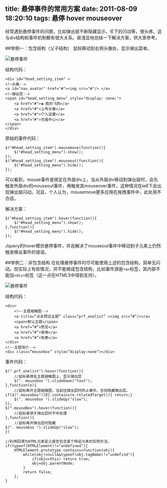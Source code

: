 title: 悬停事件的常用方案
date: 2011-08-09 18:20:10
tags: 悬停 hover mouseover
---
经常遇到悬停事件的问题，比如弹出层不断隐藏显示，IE下的闪动等，很头疼。这与div结构和事件机制都有很大关系。故浅显地总结一下解决方案，供大家参考。

##举例一：包含结构（父子结构）
鼠标移动到右侧头像处，显示弹出菜单。

![悬停事件](/img/hover1.png)

结构代码：

	<div id="head_setting_item" >
	<!—头像-->
	<a id="nav_avatar" href="#"><img src="#"/> </a>
	<!—弹出层-->
	<span id="head_setting_menu" style="display: none;">
		<a href="#">◀ 我的飞鸽</a>
		<a href="#">上传头像</a>
		<a href="#">个人设置</a>
		<a href="#">充值中心</a>
	</span>
	</div>

原始的事件代码：

	$("#head_setting_item").mousemove(function(){
		$("#head_setting_menu").show();
	});
	$("#head_setting_item").mouseout(function(){
		$("#head_setting_menu").hide();
	});

可以看到，mouse事件是绑定在外层div上，当从外层div移动到弹出层时，会先触发外层div的mouseout事件，再触发其mouseover事件，这种情况在ie6下会出现弹出层闪动。况且，个人认为，mousemove更多应用在拖拽事件中，此处用不合适。

解决方案：

	$("#head_setting_item").hover(function(){
		$("#head_setting_menu").show();
	},function(){
		$("#head_setting_menu").hide();
	});

Jquery的hover模仿悬停事件，并且解决了mouseout事件中移动到子元素上仍然触发移出事件的错误。

##举例二：非包含结构
在处理悬停事件时尽可能使用上述的包含结构，简单无闪动。但实际上有些情况，并不能做成包含结构，比如事件源是`<a>`标签，其内部不能加`<div>`标签（这一点在HTML5中得到支持）。

![悬停事件](/img/hover2.png)

结构代码：

	<div>
		<!—-主题缩略图-->
		<a title=”点击预览主题” class=”prf_onelist” ><img src=”#”/></a>
		<span>默认主题</span>
		<a href=”#”>预览</a>
		<a href=”#”>使用</a>
		<a href=”#”>免费</a>
	</div>
	<!—-主题简介-->
	<div class=”mousebox” style=”display:none”></div>

事件代码：

	$(".prf_onelist").hover(function(){
		//鼠标悬停在主题缩略图上，显示弹出层
		$(". mousebox ").slideDown("fast");
	},function(e){
		//鼠标离开主题缩略图，当前往弹出层时终止事件。否则隐藏弹出层。
	if($(".mousebox")[0].contains(e.relatedTarget)){ return;}
		$(". mousebox ").slideUp("slow");
	});
	$(".mouseBox").hover(function(){
		//鼠标悬停于弹出层时不作处理
	},function(){
		//鼠标离开弹出层时隐藏
	$(". mousebox ").slideUp("slow");
	})

	//利用回溯为HTML元素定义是否包含某个特定元素的实例方法。
	if(typeof(HTMLElement)!="undefined"){
		HTMLElement.prototype.contains=function(obj){
			while(obj!=null&&typeof(obj.tagName)!="undefind"){ 
				if(obj==this) return true;
				obj=obj.parentNode;
			}
			return false;
		};
	}
